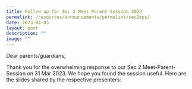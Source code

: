 ```yaml
---
title: Follow up for Sec 2 Meet Parent Session 2023
permalink: /resources/announcements/permalink/sec2mps/
date: 2023-04-03
layout: post
description: ""
image: ""
---
```

Dear parents/guardians,

Thank you for the overwhelming response to our Sec 2 Meet-Parent-Session on 31 Mar 2023. We hope you found the session useful. Here are the slides shared by the respective presenters:

